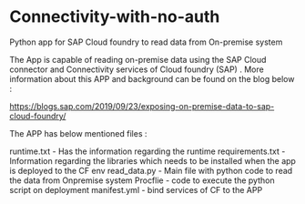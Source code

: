 # Connectivity-with-no-auth
Python app for SAP Cloud foundry to read data from On-premise system

The App is capable of reading on-premise data using the SAP Cloud connector and Connectivity services of Cloud foundry (SAP) .
More information about this APP and background can be found on the blog below :

https://blogs.sap.com/2019/09/23/exposing-on-premise-data-to-sap-cloud-foundry/

The APP has below mentioned files :

runtime.txt - Has the information regarding the runtime 
requirements.txt - Information regarding the libraries which needs to be installed when the app is deployed to the CF env
read_data.py - Main file with python code to read the data from Onpremise system
Procflie - code to execute the python script on deployment 
manifest.yml - bind services of CF to the APP
